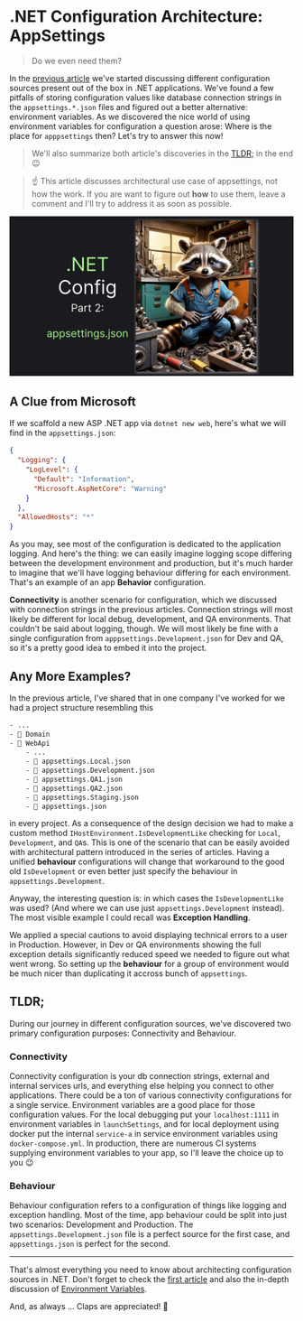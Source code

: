 # .NET Configuration Architecture: AppSettings

> Do we even need them?

In the [previous article](https://medium.com/p/87526b9fbc68) we've started discussing different configuration sources present out of the box in .NET applications. We've found a few pitfalls of storing configuration values like database connection strings in the `appsettings.*.json` files and figured out a better alternative: environment variables. As we discovered the nice world of using environment variables for configuration a question arose: Where is the place for `apppsettings` then? Let's try to answer this now!

> We'll also summarize both article's discoveries in the [TLDR;](#tldr) in the end 😉

> ☝️ This article discusses architectural use case of appsettings, not how the work. If you are want to figure out **how** to use them, leave a comment and I'll try to address it as soon as possible.

![](thumb.png)

## A Clue from Microsoft

If we scaffold a new ASP .NET app via `dotnet new web`, here's what we will find in the `appsettings.json`:

```json
{
  "Logging": {
    "LogLevel": {
      "Default": "Information",
      "Microsoft.AspNetCore": "Warning"
    }
  },
  "AllowedHosts": "*"
}
```

As you may, see most of the configuration is dedicated to the application logging. And here's the thing: we can easily imagine logging scope differing between the development environment and production, but it's much harder to imagine that we'll have logging behaviour differing for each environment. That's an example of an app **Behavior** configuration.

**Connectivity** is another scenario for configuration, which we discussed with connection strings in the previous articles. Connection strings will most likely be different for local debug, development, and QA environments. That couldn't be said about logging, though. We will most likely be fine with a single configuration from `apppsettings.Development.json` for Dev and QA, so it's a pretty good idea to embed it into the project.

## Any More Examples?

In the previous article, I've shared that in one company I've worked for we had a project structure resembling this

```
- ...
- 📁 Domain
- 📁 WebApi
    - ...
    - 📄 appsettings.Local.json
    - 📄 appsettings.Development.json
    - 📄 appsettings.QA1.json
    - 📄 appsettings.QA2.json
    - 📄 appsettings.Staging.json
    - 📄 appsettings.json
```

in every project. As a consequence of the design decision we had to make a custom method `IHostEnvironment.IsDevelopmentLike` checking for `Local`, `Development`, and `QA`s. This is one of the scenario that can be easily avoided with architectural pattern introduced in the series of articles. Having a unified **behaviour** configurations will change that workaround to the good old `IsDevelopment` or even better just specify the behaviour in `appsettings.Development`.

Anyway, the interesting question is: in which cases the `IsDevelopmentLike` was used? (And where we can use just `appsettings.Development` instead). The most visible example I could recall was **Exception Handling**.

We applied a special cautions to avoid displaying technical errors to a user in Production. However, in Dev or QA environments showing the full exception details significantly reduced speed we needed to figure out what went wrong. So setting up the **behaviour** for a group of environment would be much nicer than duplicating it accross bunch of `appsettings`.

## TLDR;

During our journey in different configuration sources, we've discovered two primary configuration purposes: Connectivity and Behaviour.

### Connectivity

Connectivity configuration is your db connection strings, external and internal services urls, and everything else helping you connect to other applications. There could be a ton of various connectivity configurations for a single service. Environment variables are a good place for those configuration values. For the local debugging put your `localhost:1111` in environment variables in `launchSettings`, and for local deployment using docker put the internal `service-a` in service environment variables using `docker-compose.yml`. In production, there are numerous CI systems supplying environment variables to your app, so I'll leave the choice up to you 😉

### Behaviour

Behaviour configuration refers to a configuration of things like logging and exception handling. Most of the time, app behaviour could be split into just two scenarios: Development and Production. The `appsettings.Development.json` file is a perfect source for the first case, and `appsettings.json` is perfect for the second. 

--- 

That's almost everything you need to know about architecting configuration sources in .NET. Don't forget to check the [first article](https://medium.com/p/87526b9fbc68) and also the in-depth discussion of [Environment Variables](https://medium.com/me/stats/post/d6b4ea6cff9f). 

And, as always ... Claps are appreciated! 👏
